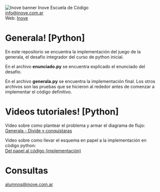 ![Inove banner](/inove.jpg)
Inove Escuela de Código\
info@inove.com.ar\
Web: [Inove](http://inove.com.ar)

# Generala! [Python]
En este repositorio se encuentra la implementación del juego de la generala, el desafio integrador del curso de python inicial.

En el archivo __enunciado.py__ se encuentra explicado el enunciado del desafio.

En el archivo __generala.py__ se encuentra la implementación final. Los otros archivos son las pruebas que se hicieron al rededor antes de comenzar a implementar el código definitivo.

# Videos tutoriales! [Python]

Video sobre como plantear el problema y armar el diagrama de flujo:\
[Generala - Divide y conquistaras](https://youtu.be/smwfwnMmMvU)

Video sobre como llevar el esquema en papel a la implementación en código python:\
[Del papel al código (implementación)](https://youtu.be/K43kKa1HmCY)

# Consultas
alumnos@inove.com.ar

